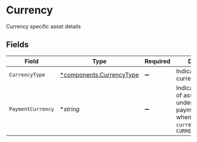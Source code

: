 # Currency

Currency specific asset details


## Fields

| Field                                                                                                             | Type                                                                                                              | Required                                                                                                          | Description                                                                                                       | Example                                                                                                           |
| ----------------------------------------------------------------------------------------------------------------- | ----------------------------------------------------------------------------------------------------------------- | ----------------------------------------------------------------------------------------------------------------- | ----------------------------------------------------------------------------------------------------------------- | ----------------------------------------------------------------------------------------------------------------- |
| `CurrencyType`                                                                                                    | [*components.CurrencyType](../../models/components/currencytype.md)                                               | :heavy_minus_sign:                                                                                                | Indicates the type of currency                                                                                    | CURRENCY                                                                                                          |
| `PaymentCurrency`                                                                                                 | **string*                                                                                                         | :heavy_minus_sign:                                                                                                | Indicates the name of asset for the underlying payment_currency when the `currency_type` is `CURRENCY_EQUIVALENT` | assets/8395                                                                                                       |